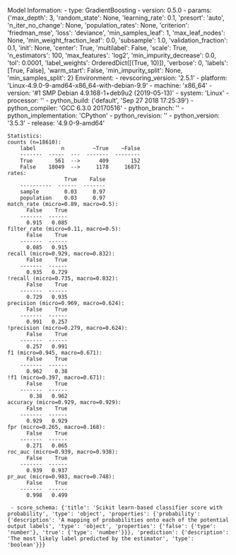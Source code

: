 Model Information:
	 - type: GradientBoosting
	 - version: 0.5.0
	 - params: {'max_depth': 3, 'random_state': None, 'learning_rate': 0.1, 'presort': 'auto', 'n_iter_no_change': None, 'population_rates': None, 'criterion': 'friedman_mse', 'loss': 'deviance', 'min_samples_leaf': 1, 'max_leaf_nodes': None, 'min_weight_fraction_leaf': 0.0, 'subsample': 1.0, 'validation_fraction': 0.1, 'init': None, 'center': True, 'multilabel': False, 'scale': True, 'n_estimators': 100, 'max_features': 'log2', 'min_impurity_decrease': 0.0, 'tol': 0.0001, 'label_weights': OrderedDict([(True, 10)]), 'verbose': 0, 'labels': [True, False], 'warm_start': False, 'min_impurity_split': None, 'min_samples_split': 2}
	Environment:
	 - revscoring_version: '2.5.1'
	 - platform: 'Linux-4.9.0-9-amd64-x86_64-with-debian-9.9'
	 - machine: 'x86_64'
	 - version: '#1 SMP Debian 4.9.168-1+deb9u2 (2019-05-13)'
	 - system: 'Linux'
	 - processor: ''
	 - python_build: ('default', 'Sep 27 2018 17:25:39')
	 - python_compiler: 'GCC 6.3.0 20170516'
	 - python_branch: ''
	 - python_implementation: 'CPython'
	 - python_revision: ''
	 - python_version: '3.5.3'
	 - release: '4.9.0-9-amd64'
	
	Statistics:
	counts (n=18610):
		label        n         ~True    ~False
		-------  -----  ---  -------  --------
		True       561  -->      409       152
		False    18049  -->     1178     16871
	rates:
		              True    False
		----------  ------  -------
		sample        0.03     0.97
		population    0.03     0.97
	match_rate (micro=0.89, macro=0.5):
		  False    True
		-------  ------
		  0.915   0.085
	filter_rate (micro=0.11, macro=0.5):
		  False    True
		-------  ------
		  0.085   0.915
	recall (micro=0.929, macro=0.832):
		  False    True
		-------  ------
		  0.935   0.729
	!recall (micro=0.735, macro=0.832):
		  False    True
		-------  ------
		  0.729   0.935
	precision (micro=0.969, macro=0.624):
		  False    True
		-------  ------
		  0.991   0.257
	!precision (micro=0.279, macro=0.624):
		  False    True
		-------  ------
		  0.257   0.991
	f1 (micro=0.945, macro=0.671):
		  False    True
		-------  ------
		  0.962    0.38
	!f1 (micro=0.397, macro=0.671):
		  False    True
		-------  ------
		   0.38   0.962
	accuracy (micro=0.929, macro=0.929):
		  False    True
		-------  ------
		  0.929   0.929
	fpr (micro=0.265, macro=0.168):
		  False    True
		-------  ------
		  0.271   0.065
	roc_auc (micro=0.939, macro=0.938):
		  False    True
		-------  ------
		  0.939   0.937
	pr_auc (micro=0.983, macro=0.748):
		  False    True
		-------  ------
		  0.998   0.499
	
	 - score_schema: {'title': 'Scikit learn-based classifier score with probability', 'type': 'object', 'properties': {'probability': {'description': 'A mapping of probabilities onto each of the potential output labels', 'type': 'object', 'properties': {'false': {'type': 'number'}, 'true': {'type': 'number'}}}, 'prediction': {'description': 'The most likely label predicted by the estimator', 'type': 'boolean'}}}

